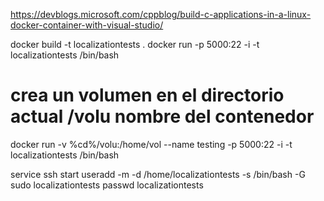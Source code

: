 https://devblogs.microsoft.com/cppblog/build-c-applications-in-a-linux-docker-container-with-visual-studio/


docker build -t localizationtests .
docker run -p 5000:22 -i -t localizationtests /bin/bash

#          crea un volumen en el directorio actual /volu     nombre del contenedor 
docker run -v %cd%/volu:/home/vol --name testing -p 5000:22 -i -t localizationtests /bin/bash

service ssh start 
useradd -m -d /home/localizationtests -s /bin/bash -G sudo localizationtests
passwd localizationtests